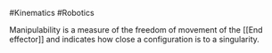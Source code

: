 #Kinematics #Robotics 

Manipulability is a measure of the freedom of movement of the [[End effector]] and indicates how close a configuration is to a singularity. 
